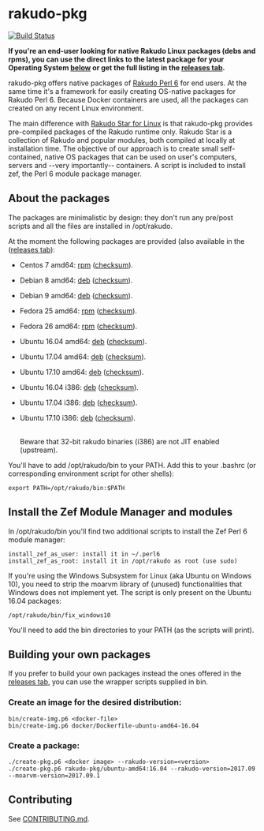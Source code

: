 # rakudo-pkg

[![Build Status](https://travis-ci.org/nxadm/rakudo-pkg.svg?branch=master)](https://travis-ci.org/nxadm/rakudo-pkg)
<br>

**If you're an end-user looking for native Rakudo Linux packages (debs and
rpms), you can use the direct links to the latest package for your Operating
System [below](#about-the-packages) or get the full listing in the
[releases tab](https://github.com/nxadm/rakudo-pkg/releases).**

rakudo-pkg offers native packages of [Rakudo Perl 6](https://perl6.org/) for
end users. At the same time it's a framework for easily creating OS-native
packages for Rakudo Perl 6. Because Docker containers are used, all the
packages can created on any recent Linux environment.

The main difference with [Rakudo Star for Linux](https://github.com/rakudo/star)
is that rakudo-pkg provides pre-compiled packages of the Rakudo runtime only.
Rakudo Star is a collection of Rakudo and popular modules, both compiled at
locally at installation time. The objective of our approach is to create small
self-contained, native OS packages that can be used on user's computers,
servers and --very importantly-- containers. A script is included to install
zef, the Perl 6 module package manager.

## About the packages
The packages are minimalistic by design: they don't run any pre/post scripts
and all the files are installed in /opt/rakudo.

At the moment the following packages are provided (also available in the ([releases tab](https://github.com/nxadm/rakudo-pkg/releases)):
- Centos 7 amd64:
[rpm](https://nxadm.github.io/rakudo-pkg/latest-release.html?os=centos&version=7&arch=amd64)
([checksum](https://nxadm.github.io/rakudo-pkg/latest-release-checksum.html?os=centos&version=7&arch=amd64)).
- Debian 8 amd64:
[deb](https://nxadm.github.io/rakudo-pkg/latest-release.html?os=debian&version=8&arch=amd64)
([checksum](https://nxadm.github.io/rakudo-pkg/latest-release-checksum.html?os=debian&version=8&arch=amd64)).
- Debian 9 amd64:
[deb](https://nxadm.github.io/rakudo-pkg/latest-release.html?os=debian&version=9&arch=amd64)
([checksum](https://nxadm.github.io/rakudo-pkg/latest-release-checksum.html?os=debian&version=9&arch=amd64)).
- Fedora 25 amd64:
[rpm](https://nxadm.github.io/rakudo-pkg/latest-release.html?os=fedora&version=25&arch=amd64)
([checksum](https://nxadm.github.io/rakudo-pkg/latest-release-checksum.html?os=fedora&version=25&arch=amd64)).
- Fedora 26 amd64:
[rpm](https://nxadm.github.io/rakudo-pkg/latest-release.html?os=fedora&version=26&arch=amd64)
([checksum](https://nxadm.github.io/rakudo-pkg/latest-release-checksum.html?os=fedora&version=26&arch=amd64)).
- Ubuntu 16.04 amd64:
[deb](https://nxadm.github.io/rakudo-pkg/latest-release.html?os=ubuntu&version=16.04&arch=amd64)
([checksum](https://nxadm.github.io/rakudo-pkg/latest-release-checksum.html?os=ubuntu&version=16.04&arch=amd64)).
- Ubuntu 17.04 amd64:
[deb](https://nxadm.github.io/rakudo-pkg/latest-release.html?os=ubuntu&version=17.04&arch=amd64)
([checksum](https://nxadm.github.io/rakudo-pkg/latest-release-checksum.html?os=ubuntu&version=17.04&arch=amd64)).
- Ubuntu 17.10 amd64:
[deb](https://nxadm.github.io/rakudo-pkg/latest-release.html?os=ubuntu&version=17.10&arch=amd64)
([checksum](https://nxadm.github.io/rakudo-pkg/latest-release-checksum.html?os=ubuntu&version=17.10&arch=amd64)).
- Ubuntu 16.04 i386:
[deb](https://nxadm.github.io/rakudo-pkg/latest-release.html?os=ubuntu&version=16.04&arch=i386)
([checksum](https://nxadm.github.io/rakudo-pkg/latest-release-checksum.html?os=ubuntu&version=16.04&arch=i386)).
- Ubuntu 17.04 i386:
[deb](https://nxadm.github.io/rakudo-pkg/latest-release.html?os=ubuntu&version=17.04&arch=i386)
([checksum](https://nxadm.github.io/rakudo-pkg/latest-release-checksum.html?os=ubuntu&version=17.04&arch=i386)).
- Ubuntu 17.10 i386:
[deb](https://nxadm.github.io/rakudo-pkg/latest-release.html?os=ubuntu&version=17.10&arch=i386)
([checksum](https://nxadm.github.io/rakudo-pkg/latest-release-checksum.html?os=ubuntu&version=17.10&arch=i386)).

  <br>Beware that 32-bit rakudo binaries (i386) are not JIT enabled (upstream).

You'll have to add /opt/rakudo/bin to your PATH. Add this to your .bashrc
(or corresponding environment script for other shells):

```
export PATH=/opt/rakudo/bin:$PATH
```

## Install the Zef Module Manager and modules
In /opt/rakudo/bin you'll find two additional scripts to install the Zef Perl 6 module
manager:

```
install_zef_as_user: install it in ~/.perl6
install_zef_as_root: install it in /opt/rakudo as root (use sudo)
```

If you're using the Windows Subsystem for Linux (aka Ubuntu on Windows 10), you
need to strip the moarvm library of (unused) functionalities that Windows does
not implement yet. The script is only present on the Ubuntu 16.04 packages:

```
/opt/rakudo/bin/fix_windows10
```

You'll need to add the bin directories to your PATH (as the scripts will print).

## Building your own packages

If you prefer to build your own packages instead the ones offered in the
[releases tab](https://github.com/nxadm/rakudo-pkg/releases), you can use
the wrapper scripts supplied in bin.

### Create an image for the desired distribution:

```
bin/create-img.p6 <docker-file>
bin/create-img.p6 docker/Dockerfile-ubuntu-amd64-16.04
```

### Create a package:

```
./create-pkg.p6 <docker image> --rakudo-version=<version>
./create-pkg.p6 rakudo-pkg/ubuntu-amd64:16.04 --rakudo-version=2017.09 --moarvm-version=2017.09.1
```

## Contributing
See [CONTRIBUTING.md](CONTRIBUTING.md).
